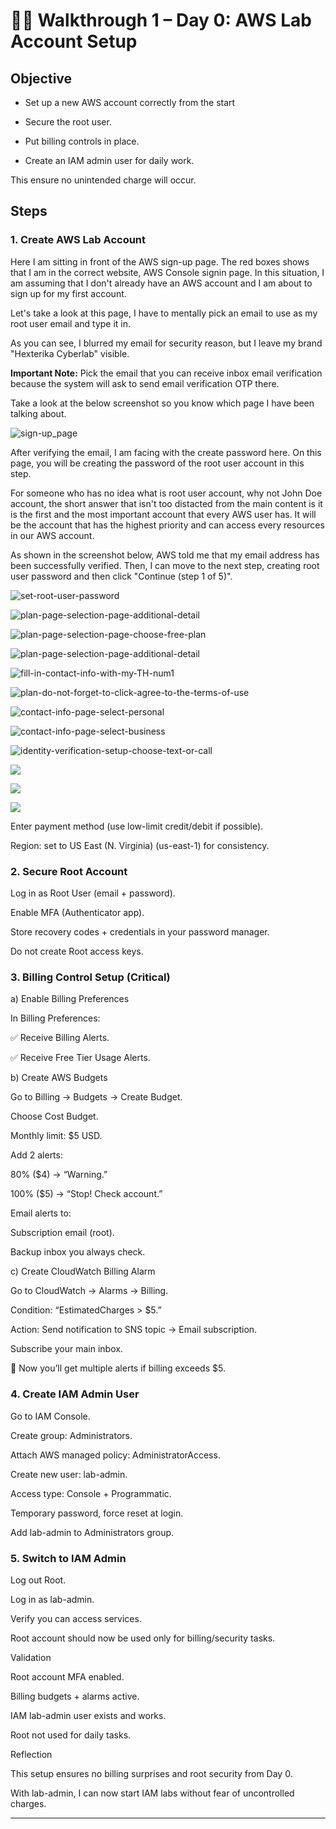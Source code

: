 # 🧑‍💻 Walkthrough 1 – Day 0: AWS Lab Account Setup

## Objective

+ Set up a new AWS account correctly from the start

+ Secure the root user.

+ Put billing controls in place.

+ Create an IAM admin user for daily work.

This ensure no unintended charge will occur.

## Steps

### 1. Create AWS Lab Account

Here I am sitting in front of the AWS sign-up page. The red boxes shows that I am in the correct website, AWS Console signin page. In this situation, I am assuming that I don't already have an AWS account and I am about to sign up for my first account.

Let's take a look at this page, I have to mentally pick an email to use as my root user email and type it in. 

As you can see, I blurred my email for security reason, but I leave my brand "Hexterika Cyberlab" visible.

**Important Note:** Pick the email that you can receive inbox email verification because the system will ask to send email verification OTP there.

Take a look at the below screenshot so you know which page I have been talking about.

![sign-up_page](day0_images/aws-iam-lab-sign-up-page.png)

After verifying the email, I am facing with the create password here. On this page, you will be creating the password of the root user account in this step.

For someone who has no idea what is root user account, why not John Doe account, the short answer that isn't too distacted from the main content is it is the first and the most important account that every AWS user has. It will be the account that has the highest priority and can access every resources in our AWS account.

As shown in the screenshot below, AWS told me that my email address has been successfully verified. Then, I can move to the next step, creating root user password and then click "Continue (step 1 of 5)".

![set-root-user-password](day0_images/aws-iam-lab-set-root-user-password.png)

![plan-page-selection-page-additional-detail](day0_images/aws-iam-lab-plan-selection-page-additional-detail.png)

![plan-page-selection-page-choose-free-plan](day0_images/aws-iam-lab-plan-selection-page-choose-free-plan.png)

![plan-page-selection-page-additional-detail](day0_images/aws-iam-lab-plan-selection-page-additional-detail.png)

![fill-in-contact-info-with-my-TH-num1](day0_images/aws-iam-lab-plan-fill-in-contact-info-with-my-TH-num1.png)

![plan-do-not-forget-to-click-agree-to-the-terms-of-use](day0_images/aws-iam-lab-plan-do-not-forget-to-click-agree-to-the-terms-of-use.png)

![contact-info-page-select-personal](day0_images/aws-iam-lab-plan-contact-info-page-select-personal.png)

![contact-info-page-select-business](day0_images/aws-iam-lab-plan-contact-info-page-select-business.png)

![identity-verification-setup-choose-text-or-call](day0_images/aws-iam-lab-identity-verification-setup-choose-text-or-call.png)

![](day0_images/aws-iam-lab-billing-info-1.png)

![](day0_images/aws-iam-lab-billing-info-2.png)

![](day0_images/aws-iam-lab-4-out-of-5-steps-account-setup-done.png)

Enter payment method (use low-limit credit/debit if possible).

Region: set to US East (N. Virginia) (us-east-1) for consistency.

### 2. Secure Root Account

Log in as Root User (email + password).

Enable MFA (Authenticator app).

Store recovery codes + credentials in your password manager.

Do not create Root access keys.

### 3. Billing Control Setup (Critical)

a) Enable Billing Preferences

In Billing Preferences:

✅ Receive Billing Alerts.

✅ Receive Free Tier Usage Alerts.

b) Create AWS Budgets

Go to Billing → Budgets → Create Budget.

Choose Cost Budget.

Monthly limit: $5 USD.

Add 2 alerts:

80% ($4) → “Warning.”

100% ($5) → “Stop! Check account.”

Email alerts to:

Subscription email (root).

Backup inbox you always check.

c) Create CloudWatch Billing Alarm

Go to CloudWatch → Alarms → Billing.

Condition: “EstimatedCharges > $5.”

Action: Send notification to SNS topic → Email subscription.

Subscribe your main inbox.

📌 Now you’ll get multiple alerts if billing exceeds $5.

### 4. Create IAM Admin User

Go to IAM Console.

Create group: Administrators.

Attach AWS managed policy: AdministratorAccess.

Create new user: lab-admin.

Access type: Console + Programmatic.

Temporary password, force reset at login.

Add lab-admin to Administrators group.

### 5. Switch to IAM Admin

Log out Root.

Log in as lab-admin.

Verify you can access services.

Root account should now be used only for billing/security tasks.

Validation

Root account MFA enabled.

Billing budgets + alarms active.

IAM lab-admin user exists and works.

Root not used for daily tasks.

Reflection

This setup ensures no billing surprises and root security from Day 0.

With lab-admin, I can now start IAM labs without fear of uncontrolled charges.

---
